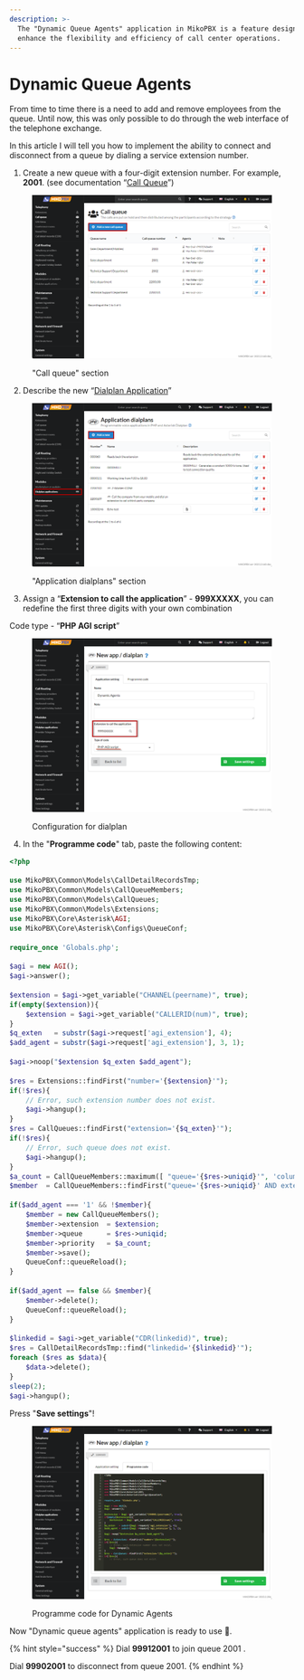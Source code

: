 ```yaml
---
description: >-
  The "Dynamic Queue Agents" application in MikoPBX is a feature designed to
  enhance the flexibility and efficiency of call center operations.
---
```


# Dynamic Queue Agents

From time to time there is a need to add and remove employees from the queue. Until now, this was only possible to do through the web interface of the telephone exchange.

&#x20;In this article I will tell you how to implement the ability to connect and disconnect from a queue by dialing a service extension number.

1. Create a new queue with a four-digit extension number. For example, **2001**. (see documentation “[Call Queue](../../manual/telephony/call-queues.md)”)

<figure><img src="../../.gitbook/assets/newCallQueue.png" alt=""><figcaption><p>"Call queue" section</p></figcaption></figure>

2. Describe the new “[Dialplan Application](../../manual/modules/dialplan-applications.md)”

<figure><img src="../../.gitbook/assets/NEWDialplan.png" alt=""><figcaption><p>"Application dialplans" section</p></figcaption></figure>

3. Assign a “**Extension to call the application**” - **999XXXXX**, you can redefine the first three digits with your own combination

Code type - “**PHP AGI script**”

<figure><img src="../../.gitbook/assets/NewDialplanSettings.png" alt=""><figcaption><p>Configuration for dialplan</p></figcaption></figure>

4. In the "**Programme code**" tab, paste the following content:

```php
<?php

use MikoPBX\Common\Models\CallDetailRecordsTmp;
use MikoPBX\Common\Models\CallQueueMembers;
use MikoPBX\Common\Models\CallQueues;
use MikoPBX\Common\Models\Extensions;
use MikoPBX\Core\Asterisk\AGI;
use MikoPBX\Core\Asterisk\Configs\QueueConf;

require_once 'Globals.php';

$agi = new AGI();
$agi->answer();

$extension = $agi->get_variable("CHANNEL(peername)", true);
if(empty($extension)){
    $extension = $agi->get_variable("CALLERID(num)", true);
}
$q_exten   = substr($agi->request['agi_extension'], 4);
$add_agent = substr($agi->request['agi_extension'], 3, 1);

$agi->noop("$extension $q_exten $add_agent");

$res = Extensions::findFirst("number='{$extension}'");
if(!$res){
    // Error, such extension number does not exist.
    $agi->hangup();
}
$res = CallQueues::findFirst("extension='{$q_exten}'");
if(!$res){
    // Error, such queue does not exist.
    $agi->hangup();
}
$a_count = CallQueueMembers::maximum([ "queue='{$res->uniqid}'", 'column' => 'priority'] ) + 1;
$member  = CallQueueMembers::findFirst("queue='{$res->uniqid}' AND extension='{$extension}'");

if($add_agent === '1' && !$member){
    $member = new CallQueueMembers();
    $member->extension  = $extension;
    $member->queue      = $res->uniqid;
    $member->priority   = $a_count;
    $member->save();
    QueueConf::queueReload();
}

if($add_agent == false && $member){
    $member->delete();
    QueueConf::queueReload();
}

$linkedid = $agi->get_variable("CDR(linkedid)", true);
$res = CallDetailRecordsTmp::find("linkedid='{$linkedid}'");
foreach ($res as $data){
    $data->delete();
}
sleep(2);
$agi->hangup();
```

Press "**Save settings**"!

<figure><img src="../../.gitbook/assets/ProgrammeCodeForDA.png" alt=""><figcaption><p>Programme code for Dynamic Agents </p></figcaption></figure>

Now "Dynamic queue agents" application is ready to use :tada:.

{% hint style="success" %}
Dial **99912001** to join queue 2001 .

Dial **99902001** to disconnect from queue 2001.
{% endhint %}
